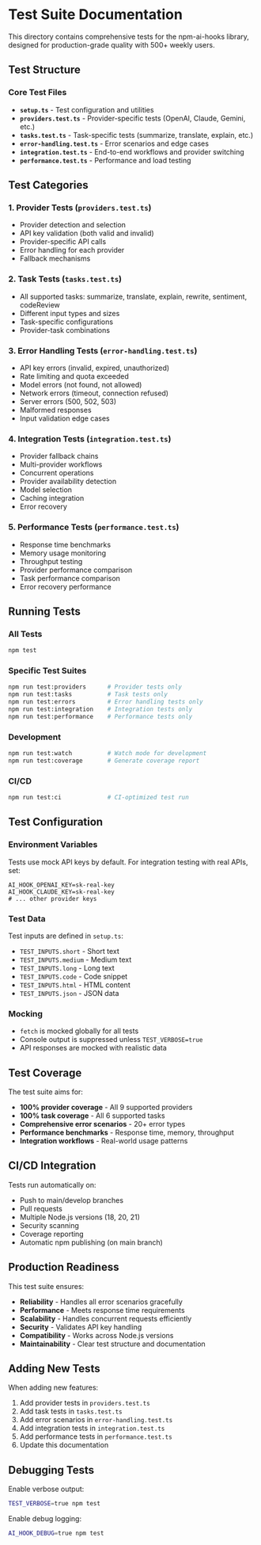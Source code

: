 # Test Suite Documentation

This directory contains comprehensive tests for the npm-ai-hooks library, designed for production-grade quality with 500+ weekly users.

## Test Structure

### Core Test Files

- **`setup.ts`** - Test configuration and utilities
- **`providers.test.ts`** - Provider-specific tests (OpenAI, Claude, Gemini, etc.)
- **`tasks.test.ts`** - Task-specific tests (summarize, translate, explain, etc.)
- **`error-handling.test.ts`** - Error scenarios and edge cases
- **`integration.test.ts`** - End-to-end workflows and provider switching
- **`performance.test.ts`** - Performance and load testing

## Test Categories

### 1. Provider Tests (`providers.test.ts`)
- Provider detection and selection
- API key validation (both valid and invalid)
- Provider-specific API calls
- Error handling for each provider
- Fallback mechanisms

### 2. Task Tests (`tasks.test.ts`)
- All supported tasks: summarize, translate, explain, rewrite, sentiment, codeReview
- Different input types and sizes
- Task-specific configurations
- Provider-task combinations

### 3. Error Handling Tests (`error-handling.test.ts`)
- API key errors (invalid, expired, unauthorized)
- Rate limiting and quota exceeded
- Model errors (not found, not allowed)
- Network errors (timeout, connection refused)
- Server errors (500, 502, 503)
- Malformed responses
- Input validation edge cases

### 4. Integration Tests (`integration.test.ts`)
- Provider fallback chains
- Multi-provider workflows
- Concurrent operations
- Provider availability detection
- Model selection
- Caching integration
- Error recovery

### 5. Performance Tests (`performance.test.ts`)
- Response time benchmarks
- Memory usage monitoring
- Throughput testing
- Provider performance comparison
- Task performance comparison
- Error recovery performance

## Running Tests

### All Tests
```bash
npm test
```

### Specific Test Suites
```bash
npm run test:providers      # Provider tests only
npm run test:tasks          # Task tests only
npm run test:errors         # Error handling tests only
npm run test:integration    # Integration tests only
npm run test:performance    # Performance tests only
```

### Development
```bash
npm run test:watch          # Watch mode for development
npm run test:coverage       # Generate coverage report
```

### CI/CD
```bash
npm run test:ci             # CI-optimized test run
```

## Test Configuration

### Environment Variables
Tests use mock API keys by default. For integration testing with real APIs, set:

```env
AI_HOOK_OPENAI_KEY=sk-real-key
AI_HOOK_CLAUDE_KEY=sk-real-key
# ... other provider keys
```

### Test Data
Test inputs are defined in `setup.ts`:
- `TEST_INPUTS.short` - Short text
- `TEST_INPUTS.medium` - Medium text
- `TEST_INPUTS.long` - Long text
- `TEST_INPUTS.code` - Code snippet
- `TEST_INPUTS.html` - HTML content
- `TEST_INPUTS.json` - JSON data

### Mocking
- `fetch` is mocked globally for all tests
- Console output is suppressed unless `TEST_VERBOSE=true`
- API responses are mocked with realistic data

## Test Coverage

The test suite aims for:
- **100% provider coverage** - All 9 supported providers
- **100% task coverage** - All 6 supported tasks
- **Comprehensive error scenarios** - 20+ error types
- **Performance benchmarks** - Response time, memory, throughput
- **Integration workflows** - Real-world usage patterns

## CI/CD Integration

Tests run automatically on:
- Push to main/develop branches
- Pull requests
- Multiple Node.js versions (18, 20, 21)
- Security scanning
- Coverage reporting
- Automatic npm publishing (on main branch)

## Production Readiness

This test suite ensures:
- **Reliability** - Handles all error scenarios gracefully
- **Performance** - Meets response time requirements
- **Scalability** - Handles concurrent requests efficiently
- **Security** - Validates API key handling
- **Compatibility** - Works across Node.js versions
- **Maintainability** - Clear test structure and documentation

## Adding New Tests

When adding new features:
1. Add provider tests in `providers.test.ts`
2. Add task tests in `tasks.test.ts`
3. Add error scenarios in `error-handling.test.ts`
4. Add integration tests in `integration.test.ts`
5. Add performance tests in `performance.test.ts`
6. Update this documentation

## Debugging Tests

Enable verbose output:
```bash
TEST_VERBOSE=true npm test
```

Enable debug logging:
```bash
AI_HOOK_DEBUG=true npm test
```
